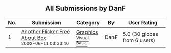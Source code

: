﻿<div align="center">

## All Submissions by DanF

</div>

No.  | Submission | Category | By   | User Rating
---- | ---------- | -------- | ---- | -----------
1 | [Another Flicker Free About Box<br /><sup>2002-06-11 03:33:40</sup>](https://github.com/Planet-Source-Code/danf-another-flicker-free-about-box__1-35683) | [Graphics<br /><sup>Visual Basic</sup>](../ByCategory/graphics__1-46.md) | DanF | 5.0 (30 globes from 6 users)

